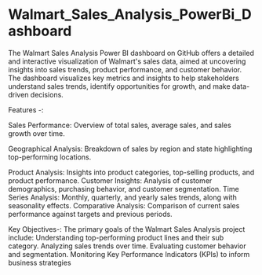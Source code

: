 # Walmart_Sales_Analysis_PowerBi_Dashboard
The Walmart Sales Analysis Power BI dashboard on GitHub offers a detailed and interactive visualization of Walmart's sales data, aimed at uncovering insights into sales trends, product performance, and customer behavior.
The dashboard visualizes key metrics and insights to help stakeholders understand sales trends, identify opportunities for growth, and make data-driven decisions.

Features -:

Sales Performance: Overview of total sales, average sales, and sales growth over time.

Geographical Analysis: Breakdown of sales by region and state highlighting top-performing locations.

Product Analysis: Insights into product categories, top-selling products, and product performance.
Customer Insights: Analysis of customer demographics, purchasing behavior, and customer segmentation.
Time Series Analysis: Monthly, quarterly, and yearly sales trends, along with seasonality effects.
Comparative Analysis: Comparison of current sales performance against targets and previous periods.

Key Objectives-:
The primary goals of the Walmart Sales Analysis project include:
Understanding top-performing product lines and their sub category.
Analyzing sales trends over time.
Evaluating customer behavior and segmentation.
Monitoring Key Performance Indicators (KPIs) to inform business strategies

